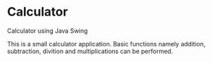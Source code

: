 # Calculator
Calculator using Java Swing

This is a small calculator application. 
Basic functions namely addition, subtraction, divition and multiplications can be performed.

